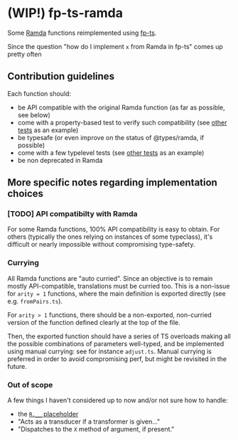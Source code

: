 # (WIP!) fp-ts-ramda

Some [Ramda](https://ramdajs.com/) functions reimplemented using [fp-ts](https://github.com/gcanti/fp-ts).

Since the question "how do I implement `x` from Ramda in fp-ts" comes up pretty often

## Contribution guidelines

Each function should:

- be API compatible with the original Ramda function (as far as possible, see below)
- come with a property-based test to verify such compatibility (see [other tests](https://github.com/giogonzo/fp-ts-ramda/blob/master/test/index.test.ts) as an example)
- be typesafe (or even improve on the status of @types/ramda, if possible)
- come with a few typelevel tests (see [other tests](https://github.com/giogonzo/fp-ts-ramda/blob/master/dtslint/ts3.5/index.ts) as an example)
- be non deprecated in Ramda

## More specific notes regarding implementation choices

### [TODO] API compatibilty with Ramda

For some Ramda functions, 100% API compatibility is easy to obtain. For others (typically the ones relying on instances of some typeclass), it's difficult or nearly impossible without compromising type-safety.

### Currying

All Ramda functions are "auto curried". Since an objective is to remain mostly API-compatible, translations must be curried too. This is a non-issue for `arity = 1` functions, where the main definition is exported directly (see e.g. `fromPairs.ts`).

For `arity > 1` functions, there should be a non-exported, non-curried version of the function defined clearly at the top of the file.

Then, the exported function should have a series of TS overloads making all the possible combinations of parameters well-typed, and be implemented using manual currying: see for instance `adjust.ts`.
Manual currying is preferred in order to avoid compromising perf, but might be revisited in the future.

### Out of scope

A few things I haven't considered up to now and/or not sure how to handle:

- the [`R.__` placeholder](https://ramdajs.com/docs/#__)
- "Acts as a transducer if a transformer is given..."
- "Dispatches to the `X` method of argument, if present."
